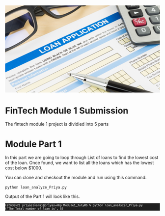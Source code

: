 ![UNCC BootCamp](Images/image-loan-application.png)

# FinTech Module 1 Submission

The fintech module 1 project is dividied into 5 parts

# Module Part 1

In this part we are going to loop through List of loans to find the lowest cost of the loan. Once found, we want to list all the loans which has the lowest cost below $1000.

You can clone and checkout the module and run using this command.

`python loan_analyze_Priya.py`

Output of the Part 1 will look like this.

![](Images/Module1_Part1_Output.png)
